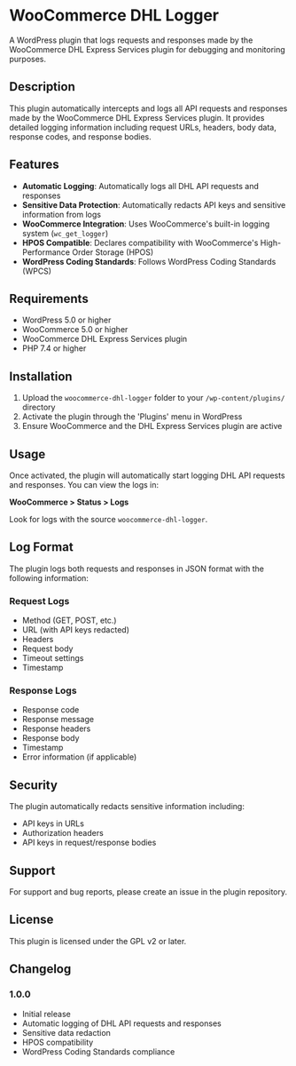 # WooCommerce DHL Logger

A WordPress plugin that logs requests and responses made by the WooCommerce DHL Express Services plugin for debugging and monitoring purposes.

## Description

This plugin automatically intercepts and logs all API requests and responses made by the WooCommerce DHL Express Services plugin. It provides detailed logging information including request URLs, headers, body data, response codes, and response bodies.

## Features

- **Automatic Logging**: Automatically logs all DHL API requests and responses
- **Sensitive Data Protection**: Automatically redacts API keys and sensitive information from logs
- **WooCommerce Integration**: Uses WooCommerce's built-in logging system (`wc_get_logger`)
- **HPOS Compatible**: Declares compatibility with WooCommerce's High-Performance Order Storage (HPOS)
- **WordPress Coding Standards**: Follows WordPress Coding Standards (WPCS)

## Requirements

- WordPress 5.0 or higher
- WooCommerce 5.0 or higher
- WooCommerce DHL Express Services plugin
- PHP 7.4 or higher

## Installation

1. Upload the `woocommerce-dhl-logger` folder to your `/wp-content/plugins/` directory
2. Activate the plugin through the 'Plugins' menu in WordPress
3. Ensure WooCommerce and the DHL Express Services plugin are active

## Usage

Once activated, the plugin will automatically start logging DHL API requests and responses. You can view the logs in:

**WooCommerce > Status > Logs**

Look for logs with the source `woocommerce-dhl-logger`.

## Log Format

The plugin logs both requests and responses in JSON format with the following information:

### Request Logs
- Method (GET, POST, etc.)
- URL (with API keys redacted)
- Headers
- Request body
- Timeout settings
- Timestamp

### Response Logs
- Response code
- Response message
- Response headers
- Response body
- Timestamp
- Error information (if applicable)

## Security

The plugin automatically redacts sensitive information including:
- API keys in URLs
- Authorization headers
- API keys in request/response bodies

## Support

For support and bug reports, please create an issue in the plugin repository.

## License

This plugin is licensed under the GPL v2 or later.

## Changelog

### 1.0.0
- Initial release
- Automatic logging of DHL API requests and responses
- Sensitive data redaction
- HPOS compatibility
- WordPress Coding Standards compliance
